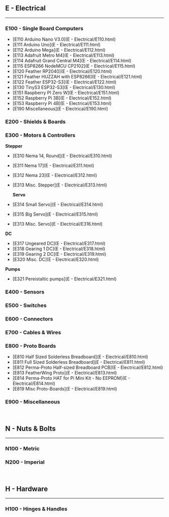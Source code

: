 
## E - Electrical
***

### E100 - Single Board Computers

- [E110    Arduino Nano V3.0](E - Electrical/E110.html)
- [E111    Arduino Uno](E - Electrical/E111.html)
- [E112    Arduino Mega](E - Electrical/E112.html)
- [E113    Adafruit Metro M4](E - Electrical/E113.html)
- [E114    Adafruit Grand Central M4](E - Electrical/E114.html)
- [E115    ESP8266 NodeMCU CP2102](E - Electrical/E115.html)
- [E120    Feather RP2040](E - Electrical/E120.html)
- [E121    Feather HUZZAH with ESP8266](E - Electrical/E121.html)
- [E122    Feather ESP32-S3](E - Electrical/E122.html)
- [E130    TinyS3 ESP32-S3](E - Electrical/E130.html)
- [E151    Raspberry PI Zero W](E - Electrical/E151.html)
- [E152    Raspberry Pi 3B](E - Electrical/E152.html)
- [E153    Raspberry Pi 4B](E - Electrical/E153.html)
- [E190    Miscellaneous](E - Electrical/E190.html)

### E200 - Shields & Boards

### E300 - Motors & Controllers

**Stepper**
- [E310    Nema 14, Round](E - Electrical/E310.html)
- [E311    Nema 17](E - Electrical/E311.html)
- [E312    Nema 23](E - Electrical/E312.html)
- [E313    Misc. Stepper](E - Electrical/E313.html)

   **Servo**
- [E314    Small Servo](E - Electrical/E314.html)
- [E315    Big Servo](E - Electrical/E315.html)
- [E313    Misc. Servo](E - Electrical/E316.html)

**DC**
- [E317    Ungeared DC](E - Electrical/E317.html)
- [E318    Gearing 1 DC](E - Electrical/E318.html)
- [E319    Gearing 2 DC](E - Electrical/E319.html)
- [E320    Misc. DC](E - Electrical/E320.html)

**Pumps**
- [E321    Pereistaltic pumps](E - Electrical/E321.html)

### E400 - Sensors

### E500 - Switches

### E600 - Connectors

### E700 - Cables & Wires

### E800 - Proto Boards

- [E810    Half Sized Solderless Breadboard](E - Electrical/E810.html)
- [E811    Full Sized Solderless Breadboard](E - Electrical/E811.html)
- [E812    Perma-Proto Half-sized Breadboard PCB](E - Electrical/E812.html)
- [E813    FeatherWing Proto](E - Electrical/E813.html)
- [E814    Perma-Proto HAT for Pi Mini Kit - No EEPROM](E - Electrical/E814.html)
- [E819    Misc Proto-Boards](E - Electrical/E819.html)

### E900 - Miscellaneous

<br>

## N - Nuts & Bolts
***

### N100 - Metric

### N200 - Imperial

<br>

## H - Hardware
***

### H100 - Hinges & Handles
